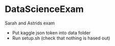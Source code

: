 # DataScienceExam
Sarah and Astrids exam

- Put kaggle json token into data folder
- Run setup.sh (check that nothing is hased out)